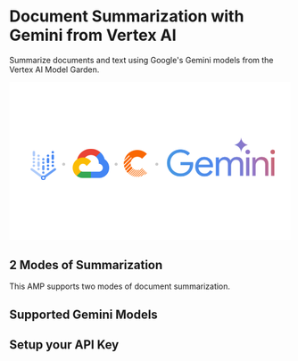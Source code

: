 # Document Summarization with Gemini from Vertex AI
Summarize documents and text using Google's Gemini models from the Vertex AI Model Garden. 

![](/assets/readme-header.png)

## 2 Modes of Summarization
This AMP supports two modes of document summarization. 


## Supported Gemini Models


## Setup your API Key
